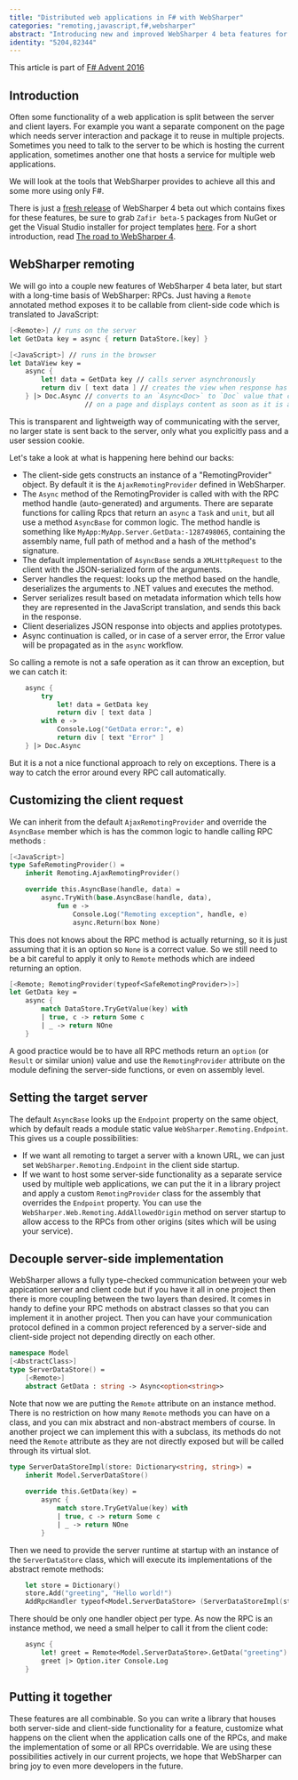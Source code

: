 ```yaml
---
title: "Distributed web applications in F# with WebSharper"
categories: "remoting,javascript,f#,websharper"
abstract: "Introducing new and improved WebSharper 4 beta features for RPCs: customizing both client and server side."
identity: "5204,82344"
---
```

This article is part of [F# Advent 2016](https://sergeytihon.wordpress.com/2016/10/23/f-advent-calendar-in-english-2016/)

## Introduction

Often some functionality of a web application is split between the server and client layers.
For example you want a separate component on the page which needs server interaction and package it to reuse in multiple projects.
Sometimes you need to talk to the server to be which is hosting the current application, sometimes another one that hosts a service for multiple web applications.

We will look at the tools that WebSharper provides to achieve all this and some more using only F#.

There is just a [fresh release](https://github.com/intellifactory/websharper/releases/tag/Zafir-4.0.151.28-beta5) of WebSharper 4 beta out which contains fixes for these features, be sure to grab `Zafir beta-5` packages from NuGet or get the Visual Studio installer for project templates [here](http://websharper.com/Zafir.FSharp.vsix).
For a short introduction, read [The road to WebSharper 4](/user/jankoa/20161207-the-road-to-websharper-4.md).

## WebSharper remoting

We will go into a couple new features of WebSharper 4 beta later, but start with a long-time basis of WebSharper: RPCs.
Just having a `Remote` annotated method exposes it to be callable from client-side code which is translated to JavaScript:

```fsharp
[<Remote>] // runs on the server
let GetData key = async { return DataStore.[key] } 

[<JavaScript>] // runs in the browser
let DataView key =
	async { 
		let! data = GetData key // calls server asynchronously
		return div [ text data ] // creates the view when response has arrived
	} |> Doc.Async // converts to an `Async<Doc>` to `Doc` value that can be embedded
				   // on a page and displays content as soon as it is available
```

This is transparent and lightweigth way of communicating with the server, no larger state is sent back to the server, only what you explicitly pass and a user session cookie.

Let's take a look at what is happening here behind our backs:

* The client-side gets constructs an instance of a "RemotingProvider" object. By default it is the `AjaxRemotingProvider` defined in WebSharper.
* The `Async` method of the RemotingProvider is called with with the RPC method handle (auto-generated) and arguments. There are separate functions for calling Rpcs that return an `async` a `Task` and `unit`, but all use a method `AsyncBase` for common logic. The method handle is something like `MyApp:MyApp.Server.GetData:-1287498065`, containing the assembly name, full path of method and a hash of the method's signature.
* The default implementation of `AsyncBase` sends a `XMLHttpRequest` to the client with the JSON-serialized form of the arguments.
* Server handles the request: looks up the method based on the handle, deserializes the arguments to .NET values and executes the method.
* Server serializes result based on metadata information which tells how they are represented in the JavaScript translation, and sends this back in the response.
* Client deserializes JSON response into objects and applies prototypes.
* Async continuation is called, or in case of a server error, the Error value will be propagated as in the `async` workflow.	

So calling a remote is not a safe operation as it can throw an exception, but we can catch it:
	
```fsharp
	async {  
		try 
			let! data = GetData key 
			return div [ text data ]  
		with e ->
			Console.Log("GetData error:", e)
			return div [ text "Error" ]
	} |> Doc.Async
```

But it is a not a nice functional approach to rely on exceptions.
There is a way to catch the error around every RPC call automatically.

## Customizing the client request

We can inherit from the default `AjaxRemotingProvider` and override the `AsyncBase` member which is has the common logic to handle calling RPC methods :

```fsharp
[<JavaScript>]
type SafeRemotingProvider() =
    inherit Remoting.AjaxRemotingProvider()

	override this.AsyncBase(handle, data) =
        async.TryWith(base.AsyncBase(handle, data), 
            fun e -> 
                Console.Log("Remoting exception", handle, e)
                async.Return(box None)
```
				
This does not knows about the RPC method is actually returning, so it is just assuming that it is an option so `None` is a correct value.
So we still need to be a bit careful to apply it only to `Remote` methods which are indeed returning an option.

```fsharp
[<Remote; RemotingProvider(typeof<SafeRemotingProvider>)>]
let GetData key =
    async { 
		match DataStore.TryGetValue(key) with 
		| true, c -> return Some c
		| _ -> return NOne
	} 
```

A good practice would be to have all RPC methods return an `option` (or `Result` or similar union) value and use the `RemotingProvider` attribute on the module defining the server-side functions, or even on assembly level.

## Setting the target server

The default `AsyncBase` looks up the `Endpoint` property on the same object, which by default reads a module static value `WebSharper.Remoting.Endpoint`.
This gives us a couple possibilities:

* If we want all remoting to target a server with a known URL, we can just set `WebSharper.Remoting.Endpoint` in the client side startup.
* If we want to host some server-side functionality as a separate service used by multiple web applications, we can put the it in a library project and apply a custom `RemotingProvider` class for the assembly that overrides the `Endpoint` property. You can use the `WebSharper.Web.Remoting.AddAllowedOrigin` method on server startup to allow access to the RPCs from other origins (sites which will be using your service).
 
## Decouple server-side implementation

WebSharper allows a fully type-checked communication between your web appication server and client code but if you have it all in one project then there is more coupling between the two layers than desired.
It comes in handy to define your RPC methods on abstract classes so that you can implement it in another project.
Then you can have your communication protocol defined in a common project referenced by a server-side and client-side project not depending directly on each other.

```fsharp
namespace Model
[<AbstractClass>]
type ServerDataStore() =
	[<Remote>]
	abstract GetData : string -> Async<option<string>>
```

Note that now we are putting the `Remote` attribute on an instance method.
There is no restriction on how many `Remote` methods you can have on a class, and you can mix abstract and non-abstract members of course.
In another project we can implement this with a subclass, its methods do not need the `Remote` attribute as they are not directly exposed but will be called through its virtual slot.

```fsharp
type ServerDataStoreImpl(store: Dictionary<string, string>) = 
	inherit Model.ServerDataStore()
	
	override this.GetData(key) =
		async { 
			match store.TryGetValue(key) with 
			| true, c -> return Some c
			| _ -> return NOne
		}
```

Then we need to provide the server runtime at startup with an instance of the `ServerDataStore` class, which will execute its implementations of the abstract remote methods:

```fsharp
    let store = Dictionary()
    store.Add("greeting", "Hello world!")
	AddRpcHandler typeof<Model.ServerDataStore> (ServerDataStoreImpl(store))
```

There should be only one handler object per type. As now the RPC is an instance method, we need a small helper to call it from the client code: 

```fsharp
	async {
		let! greet = Remote<Model.ServerDataStore>.GetData("greeting")
		greet |> Option.iter Console.Log
	}
```

## Putting it together

These features are all combinable.
So you can write a library that houses both server-side and client-side functionality for a feature, customize what happens on the client when the application calls one of the RPCs, and make the implementation of some or all RPCs overridable.
We are using these possibilities actively in our current projects, we hope that WebSharper can bring joy to even more developers in the future.
